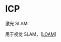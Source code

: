 # ICP

激光 SLAM

用于视觉 SLAM，[[LOAM]]



[//begin]: # "Autogenerated link references for markdown compatibility"
[LOAM]: LOAM "LOAM"
[//end]: # "Autogenerated link references"
